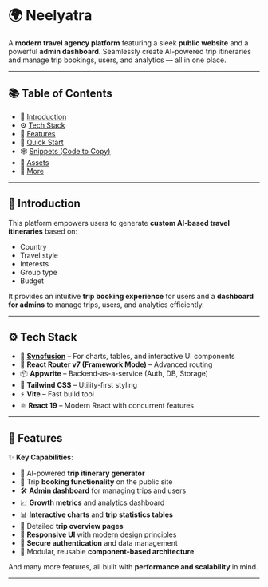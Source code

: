 # 🌍 Neelyatra

A **modern travel agency platform** featuring a sleek **public website** and a powerful **admin dashboard**. Seamlessly create AI-powered trip itineraries and manage trip bookings, users, and analytics — all in one place.

---

## 📚 Table of Contents

- 🤖 [Introduction](#-introduction)  
- ⚙️ [Tech Stack](#-tech-stack)  
- 🔋 [Features](#-features)  
- 🤸 [Quick Start](#-quick-start)  
- 🕸️ [Snippets (Code to Copy)](#️-snippets-code-to-copy)  
- 🔗 [Assets](#-assets)  
- 🚀 [More](#-more)

---

## 🤖 Introduction

This platform empowers users to generate **custom AI-based travel itineraries** based on:
- Country
- Travel style
- Interests
- Group type
- Budget

It provides an intuitive **trip booking experience** for users and a **dashboard for admins** to manage trips, users, and analytics efficiently.

---

## ⚙️ Tech Stack

- 🧩 [**Syncfusion**](https://www.syncfusion.com/react-components) – For charts, tables, and interactive UI components  
- 🧭 **React Router v7 (Framework Mode)** – Advanced routing  
- 📦 **Appwrite** – Backend-as-a-service (Auth, DB, Storage)  
- 🎨 **Tailwind CSS** – Utility-first styling  
- ⚡ **Vite** – Fast build tool  
- ⚛️ **React 19** – Modern React with concurrent features

---

## 🔋 Features

✨ **Key Capabilities**:

- 🔮 AI-powered **trip itinerary generator**
- 📆 Trip **booking functionality** on the public site
- 🛠️ **Admin dashboard** for managing trips and users
- 📈 **Growth metrics** and analytics dashboard
- 📊 **Interactive charts** and **trip statistics tables**
- 📄 Detailed **trip overview pages**
- 📱 **Responsive UI** with modern design principles
- 🔐 **Secure authentication** and data management
- 🧱 Modular, reusable **component-based architecture**

And many more features, all built with **performance and scalability** in mind.

---
